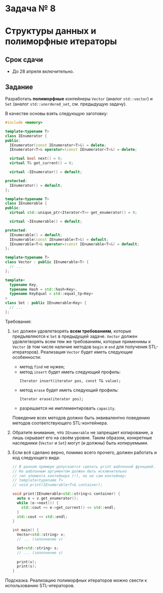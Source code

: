 # Задача № 8
# Структуры данных и полиморфные итераторы

## Срок сдачи

- До 28 апреля включительно.



## Задание

Разработать **полиморфные** контейнеры `Vector` (аналог `std::vector`) и `Set`
(аналог `std::unordered_set`, см. предыдущую задачу).

В качестве основы взять следующую заготовку:
```cpp
#include <memory>

template<typename T>
class IEnumerator {
public:
  IEnumerator(const IEnumerator<T>&) = delete;
  IEnumerator<T>& operator=(const IEnumerator<T>&) = delete;

  virtual bool next() = 0;
  virtual T& get_current() = 0;

  virtual ~IEnumerator() = default;

protected:
  IEnumerator() = default;
};

template<typename T>
class IEnumerable {
public:
  virtual std::unique_ptr<Iterator<T>> get_enumerator() = 0;

  virtual ~IEnumerable() = default;

protected:
  IEnumerable() = default;
  IEnumerable(const IEnumerable<T>&) = default;
  IEnumerable<T>& operator=(const IEnumerable<T>&) = default;
};

template<typename T>
class Vector : public IEnumerable<T> {
  // ...
};

template<
  typename Key,
  typename Hash = std::hash<Key>,
  typename KeyEqual = std::equal_tp<Key>
>
class Set : public IEnumerable<Key> {
  // ...
};
```

Требования:
1. `Set` должен удовлетворять **всем требованиям**, которые предъявляются к `Set` в предыдущей задаче.
   `Vector` должен удовлетворять всем тем же требованиям, которые применимы к `Vector`
   (в том числе наличие методов `begin` и `end` для получения STL-итераторов).
   Реализация `Vector` будет иметь следующие особенности:
   - метод `find` не нужен;
   - метод `insert` будет иметь следующий профиль:
     ```
     Iterator insert(iterator pos, const T& value);
     ```
   - метод `erase` будет иметь следующий профиль:
     ```
     Iterator erase(iterator pos);
     ```
   - разрешается не имплементировать `capacity`.
   
   Поведение всех методов должно быть эквивалентно поведению методов соответствующего STL-контейнера.
2. Обратите внимание, что `IEnumerable` не запрещает копирование, а лишь скрывает его на своём уровне.
   Таким образом, конкретные наследники (`Vector` и `Set`) могут (и должны) быть копируемыми.
4. Если всё сделано верно, помимо всего прочего, должен работать и код следующего вида:
   ```cpp
   // В данном примере допускается сделать print шаблонной функцией.
   // Но шаблонным аргументом должен быть исключительно
   // тип элемента контейнера (!), но не сам контейнер:
   // template<typename T>
   // void print(IEnumerable<T>& container);

   void print(IEnumerable<std::string>& container) {
     auto e = v.get_enumerator();
     while (e->next()) {
       std::cout << e->get_current() << std::endl;
     }
     std::cout << std::endl;
   }

   int main() {
     Vector<std::string> v;
     // ... (заполнение v)

     Set<std::string> s;
     // ... (заполнение s)
     
     print(v);
     print(s);
   }
   ```

Подсказка. Реализацию полиморфных итераторов можно свести к использованию STL-итераторов.
